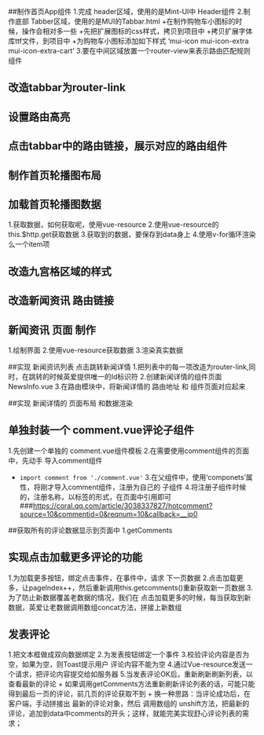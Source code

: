 ##制作首页App组件
1.完成 header区域，使用的是Mint-UI中 Header组件
2.制作底部 Tabber区域，使用的是MUI的Tabbar.html
    +在制作购物车小图标的时候，操作会相对多一些
    +先把扩展图标的css样式，拷贝到项目中
    +拷贝扩展字体库ttf文件，到项目中
    +为购物车小图标添加如下样式 ‘mui-icon mui-icon-extra mui-icon-extra-cart’
3.要在中间区域放置一个router-view来表示路由匹配规则组件


## 改造tabbar为router-link

## 设置路由高亮

## 点击tabbar中的路由链接，展示对应的路由组件

## 制作首页轮播图布局

## 加载首页轮播图数据
1.获取数据，如何获取呢，使用vue-resource
2.使用vue-resource的this.$http.get获取数据
3.获取到的数据，要保存到data身上
4.使用v-for循环渲染么一个item项

## 改造九宫格区域的样式

## 改造新闻资讯 路由链接

## 新闻资讯 页面 制作
1.绘制界面
2.使用vue-resource获取数据
3.渲染真实数据

##实现 新闻资讯列表 点击跳转新闻详情
1.把列表中的每一项改造为router-link,同时，在跳转的时候英爱提供唯一的Id标识符
2.创建新闻详情的组件页面 NewsInfo.vue
3.在路由模块中，将新闻详情的 路由地址 和 组件页面对应起来


##实现 新闻详情的 页面布局 和数据渲染

## 单独封装一个 comment.vue评论子组件
1.先创建一个单独的 comment.vue组件模板
2.在需要使用comment组件的页面中，先动手 导入comment组件
 + `import comment from './comment.vue'`
3.在父组件中，使用‘componets’属性，将刚才导入comment组件，注册为自己的 子组件
4.将注册子组件时候的，注册名称，以标签的形式，在页面中引用即可
###https://coral.qq.com/article/3038337827/hotcomment?source=10&commentid=0&reqnum=10&callback=__jp0

##获取所有的评论数据显示到页面中
1.getComments


## 实现点击加载更多评论的功能
1.为加载更多按钮，绑定点击事件，在事件中，请求 下一页数据
2.点击加载更多，让pageIndex++，然后重新调用this.getcomments()重新获取新一页数据
3. 为了防止新数据覆盖老数据的情况，我们在 点击加载更多的时候，每当获取到新数据，英爱让老数据调用数组concat方法，拼接上新数组
## 发表评论
1.把文本框做成双向数据绑定
2.为发表按钮绑定一个事件
3.校验评论内容是否为空，如果为空，则Toast提示用户 评论内容不能为空
4.通过Vue-resource发送一个请求，把评论内容提交给如服务器
5.当发表评论OK后，重新刷新刷新列表，以查看最新的评论
    + 如果调用getComments方法重新刷新评论列表的话，可能只能得到最后一页的评论，前几页的评论获取不到
    + 换一种思路：当评论成功后，在客户端，手动拼接出 最新的评论对象，然后 调用数组的 unshift方法，把最新的评论，追加到data中comments的开头；这样，就能完美实现舒心评论列表的需求；